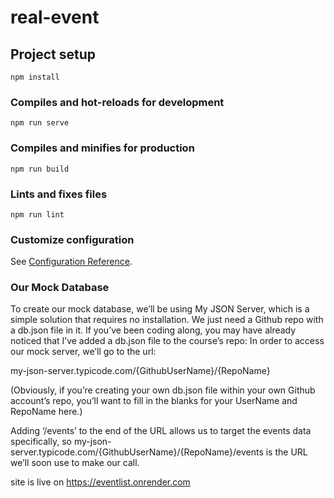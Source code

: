 # real-event

## Project setup
```
npm install
```

### Compiles and hot-reloads for development
```
npm run serve
```

### Compiles and minifies for production
```
npm run build
```

### Lints and fixes files
```
npm run lint
```

### Customize configuration
See [Configuration Reference](https://cli.vuejs.org/config/).

### Our Mock Database
To create our mock database, we’ll be using My JSON Server, which is a simple solution that requires no installation. We just need a Github repo with a db.json file in it. If you’ve been coding along, you may have already noticed that I’ve added a db.json file to the course’s repo:
In order to access our mock server, we’ll go to the url:

my-json-server.typicode.com/{GithubUserName}/{RepoName}

(Obviously, if you’re creating your own db.json file within your own Github account’s repo, you’ll want to fill in the blanks for your UserName and RepoName here.)

Adding ‘/events’ to the end of the URL allows us to target the events data specifically, so my-json-server.typicode.com/{GithubUserName}/{RepoName}/events is the URL we’ll soon use to make our call.

site is live on
https://eventlist.onrender.com
